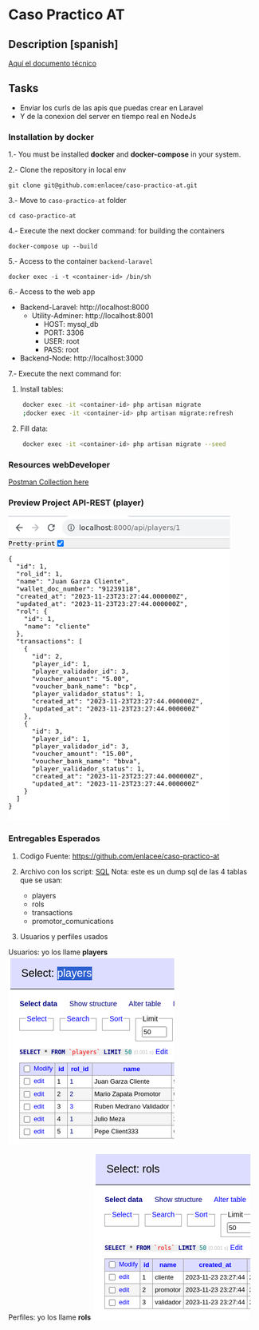 
# Caso Practico AT

## Description [spanish]

[ Aquí el documento técnico ](./docs/caso-practico-AT.pdf)

## Tasks

- Enviar los curls de las apis que puedas crear en Laravel
- Y de la conexion del server en tiempo real en NodeJs

### Installation by docker

1.- You must be installed **docker** and **docker-compose** in your system.

2.- Clone the repository in local env

    git clone git@github.com:enlacee/caso-practico-at.git

3.- Move to `caso-practico-at` folder

    cd caso-practico-at

4.- Execute the next docker command: for building the containers

    docker-compose up --build

5.- Access to the container `backend-laravel`

    docker exec -i -t <container-id> /bin/sh

6.- Access to the web app

* Backend-Laravel: http://localhost:8000
    * Utility-Adminer: http://localhost:8001
        - HOST: mysql_db
        - PORT: 3306
        - USER: root
        - PASS: root
* Backend-Node: http://localhost:3000

7.- Execute the next command for:

1. Install tables:

```bash
    docker exec -it <container-id> php artisan migrate
    ;docker exec -it <container-id> php artisan migrate:refresh
```

2. Fill data:

```bash
    docker exec -it <container-id> php artisan migrate --seed
```

### Resources webDeveloper

[Postman Collection here](./docs/postman-collection/Caso-Practico-API-REST.postman_collection.json)


### Preview Project API-REST (player)

![preview](./docs/thumbnail.png)


### Entregables Esperados

1. Codigo Fuente: https://github.com/enlacee/caso-practico-at

2. Archivo con los script: [SQL](./docs/laravel_docker.sql)
    Nota: este es un dump sql de las 4 tablas que se usan:
    - players
    - rols
    - transactions
    - promotor_comunications

3. Usuarios y perfiles usados

Usuarios: yo los llame **players**
![usuarios](./docs/players.table.png)

Perfiles: yo los llame **rols**
![rols](./docs/roles.table.png)
